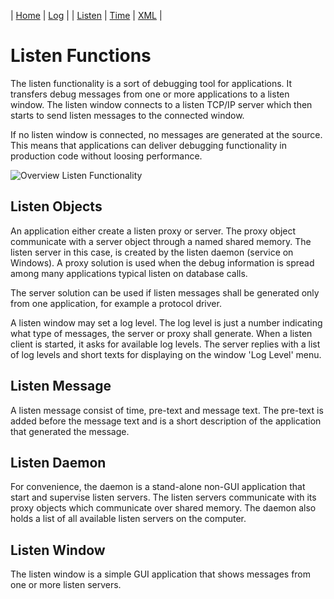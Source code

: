 
| [Home](/index.html) | [Log](/log.html) | | [Listen](/listen.html) | [Time](/time.html) | [XML](/xml.html) |


# Listen Functions
The listen functionality is a sort of debugging tool for applications. It transfers debug messages 
from one or more applications to a listen window. The listen window connects to a listen TCP/IP server
which then starts to send listen messages to the connected window. 

If no listen window is connected, no messages are generated at the source. This means that applications can deliver
debugging functionality in production code without loosing performance.

![Overview Listen Functionality](/assets/img/listen.png)

## Listen Objects
An application either create a listen proxy or server. The proxy object communicate with a server object through a 
named shared memory. The listen server in this case, is created by the listen daemon (service on Windows). 
A proxy solution is used when the debug information is spread among many applications typical listen on database calls.

The server solution can be used if listen messages shall be generated only from one application, 
for example a protocol driver. 

A listen window may set a log level. The log level is just a number indicating what type of messages,
the server or proxy shall generate. When a listen client is started, it asks for available log levels. The server 
replies with a list of log levels and short texts for displaying on the window 'Log Level' menu.  

## Listen Message
A listen message consist of time, pre-text and message text. The pre-text is added before the message text and 
is a short description of the application that generated the message.

## Listen Daemon
For convenience, the daemon is a stand-alone non-GUI application that start and supervise listen servers. 
The listen servers communicate with its proxy objects which communicate over shared memory. The daemon also 
holds a list of all available listen servers on the computer.

## Listen Window
The listen window is a simple GUI application that shows messages from one or more listen servers.
